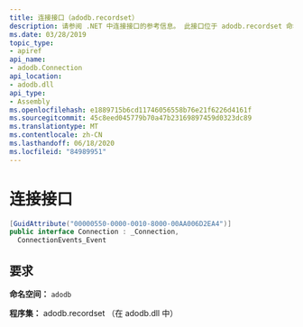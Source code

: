 ```yaml
---
title: 连接接口（adodb.recordset）
description: 请参阅 .NET 中连接接口的参考信息。 此接口位于 adodb.recordset 命名空间和 adodb.recordset 程序集（在 adodb.dll 库中）。
ms.date: 03/28/2019
topic_type:
- apiref
api_name:
- adodb.Connection
api_location:
- adodb.dll
api_type:
- Assembly
ms.openlocfilehash: e1889715b6cd11746056558b76e21f6226d4161f
ms.sourcegitcommit: 45c8eed045779b70a47b23169897459d0323dc89
ms.translationtype: MT
ms.contentlocale: zh-CN
ms.lasthandoff: 06/18/2020
ms.locfileid: "84989951"
---
```

# <a name="connection-interface"></a>连接接口

```csharp
[GuidAttribute("00000550-0000-0010-8000-00AA006D2EA4")]
public interface Connection : _Connection,
  ConnectionEvents_Event
```

## <a name="requirements"></a>要求

**命名空间：** `adodb`

**程序集：** adodb.recordset （在 adodb.dll 中）
